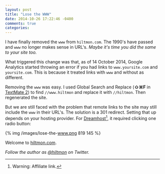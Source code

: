 ```yaml
---
layout: post
title: "Lose the WWW"
date: 2014-10-26 17:22:46 -0400
comments: true
categories: 
---
```


I have finally removed the `www` from `hiltmon.com`. The 1990's have passed and `www` no longer makes sense in URL's. *Maybe it's time you did the same to your site too.*

What triggered this change was that, as of 14 October 2014, Google Analytics started throwing an error if you had links to `www.yoursite.com` and `yoursite.com`. This is because it treated links with `www` and without as different.

Removing the `www` was easy. I used Global Search and Replace (**⇧⌘F** in [TextMate 2](http://blog.macromates.com)) to find `//www.hiltmon` and replace it with `//hiltmon`. Then regenerated the site.

But we are still faced with the problem that remote links to the site may still include the `www` in their URL's. The solution is a 301 redirect. Setting that up depends on your hosting provider. For [Dreamhost](http://www.dreamhost.com/r.cgi?25899)[^1], it required clicking one radio button:

{% img /images/lose-the-www.png 819 145 %}

Welcome to [hiltmon.com](https://hiltmon.com).

*Follow the author as [@hiltmon](http://https://twitter.com/hiltmon) on Twitter.*

[^1]:	Warning: Affiliate link.